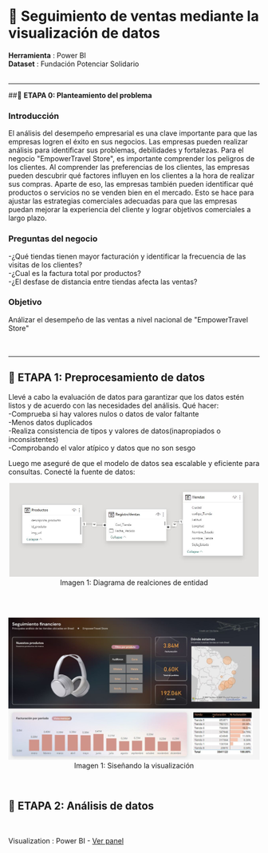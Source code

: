 # 🛒 **Seguimiento de ventas mediante la visualización de datos**
 
**Herramienta** : Power BI <br>
**Dataset** : Fundación Potenciar Solidario <br>
 <br>
 
 ---

##📂 **ETAPA 0: Planteamiento del problema** 

### Introducción
El análisis del desempeño empresarial es una clave importante para que las empresas logren el éxito en sus negocios. Las empresas pueden realizar análisis para identificar sus problemas, debilidades y fortalezas. Para el negocio "EmpowerTravel Store", es importante comprender los peligros de los clientes. Al comprender las preferencias de los clientes, las empresas pueden descubrir qué factores influyen en los clientes a la hora de realizar sus compras. Aparte de eso, las empresas también pueden identificar qué productos o servicios no se venden bien en el mercado. Esto se hace para ajustar las estrategias comerciales adecuadas para que las empresas puedan mejorar la experiencia del cliente y lograr objetivos comerciales a largo plazo.

### Preguntas del negocio
-¿Qué tiendas tienen mayor facturación y identificar la frecuencia de las visitas de los clientes?  <br>
-¿Cual es la factura total por productos?  <br>
-¿El desfase de distancia entre tiendas afecta las ventas?  <br>
 
### Objetivo
Análizar el desempeño de las ventas a nivel nacional de "EmpowerTravel Store" 
<br>
<br>
<br>

---

## 📂 **ETAPA 1: Preprocesamiento de datos**
Llevé a cabo la evaluación de datos para garantizar que los datos estén listos y de acuerdo con las necesidades del análisis. Qué hacer:
 <br>
-Comprueba si hay valores nulos o datos de valor faltante <br>
-Menos datos duplicados <br>
-Realiza consistencia de tipos y valores de datos(inapropiados o inconsistentes) <br>
-Comprobando el valor atípico y datos que no son sesgo <br>

Luego me aseguré de que el modelo de datos sea escalable y eficiente para consultas. Conecté la fuente de datos:
<br>

<p align="center">
  <kbd> <img width="500" alt="eer" src="https://github.com/litahu/Seguimiento_de_ventas/blob/main/Assets/ventas_0.JPG"></kbd> <br>
  Imagen 1: Diagrama de realciones de entidad
</p>

<br>
<br>

<p align="center">
  <kbd> <img width="800" alt="eer" src="https://github.com/litahu/Seguimiento_de_ventas/blob/main/Assets/ventas_1.JPG"></kbd> <br>
  Imagen 1: Siseñando la visualización
</p>

<br>

## 📂 **ETAPA 2: Análisis de datos**
<br>

Visualization : Power BI - [Ver panel](https://drive.google.com/file/d/1Zhx3zTInKo_D6ArDLr3bB4LdBdVbIUjE/view?usp=sharing) <br>

<br>



